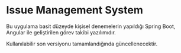 # Issue Management System

 Bu uygulama basit düzeyde kişisel denemelerin yapıldığı Spring Boot, Angular ile geliştirilen görev takibi yazılımıdır.
 
 Kullanılabilir son versiyonu tamamlandığında güncellenecektir. 
 
